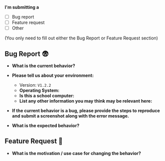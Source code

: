 **I'm submitting a**
  - [ ] Bug report
  - [ ] Feature request
  - [ ] Other

(You only need to fill out either the Bug Report or Feature Request section)

## Bug Report 😨
* **What is the current behavior?**



* **Please tell us about your environment:**
  
  - Version: `V1.2.2`
  - **Operating System:** 
  - **Is this a school computer:** 
  - **List any other information you may think may be relevant here:** 



* **If the current behavior is a bug, please provide the steps to reproduce and submit a screenshot along with the error message.**



* **What is the expected behavior?**



## Feature Request 🚀
* **What is the motivation / use case for changing the behavior?**


